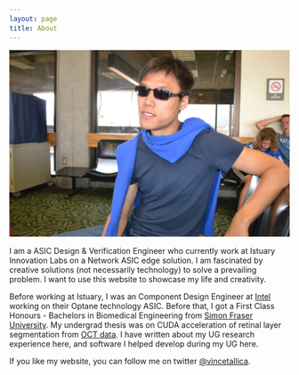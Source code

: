 ```yaml
---
layout: page
title: About
---
```


![My name is Vincent.](/assets/blueman.jpg)

I am a ASIC Design & Verification Engineer who currently work at Istuary Innovation Labs on a Network ASIC edge solution.
I am fascinated by creative solutions (not necessarily technology) to solve a prevailing problem.
I want to use this website to showcase my life and creativity.

Before working at Istuary, I was an Component Design Engineer at [Intel](http://intel.com) working on their Optane technology ASIC.
Before that, I got a First Class Honours - Bachelors in Biomedical Engineering from [Simon Fraser University](http://sfu.ca). My undergrad thesis was on CUDA acceleration of retinal layer segmentation from [OCT data](https://en.wikipedia.org/wiki/Optical_coherence_tomography).  I have
written about my UG research experience here, and software I helped
develop during my UG here.

If you like my website, you can follow me on twitter [@vincetallica](https://twitter.com/vincetallica).
